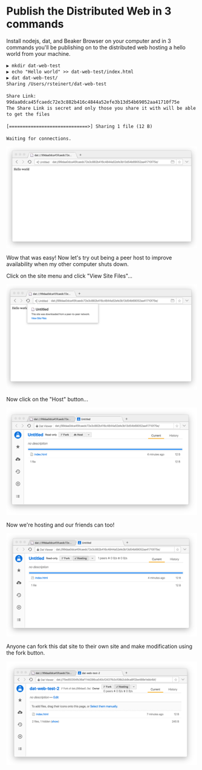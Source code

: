 # Publish the Distributed Web in 3 commands

Install nodejs, dat, and Beaker Browser on your computer and in 3 commands you'll be publishing on to the distributed web hosting a hello world from your machine.

```
▶ mkdir dat-web-test
▶ echo "Hello world" >> dat-web-test/index.html
▶ dat dat-web-test/
Sharing /Users/rsteinert/dat-web-test

Share Link: 99daa0dca45fcaedc72e3c882b416c4844a52efe3b13d54b69052aa41710f75e
The Share Link is secret and only those you share it with will be able to get the files

[=============================>] Sharing 1 file (12 B)

Waiting for connections.
```

![dat-hello-world.png](dat-hello-world.png)

Wow that was easy! Now let's try out being a peer host to improve availability when my other computer shuts down.

Click on the site menu and click "View Site Files"...

![beaker-site-menu.png](beaker-site-menu.png)

Now click on the "Host" button...

![beaker-dat-viewer.png](beaker-dat-viewer.png)

Now we're hosting and our friends can too!

![beaker-site-hosted.png](beaker-site-hosted.png)

Anyone can fork this dat site to their own site and make modification using the fork button.

![beaker-site-forked.png](beaker-site-forked.png)

